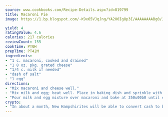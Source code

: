 ```yaml
---
source: www.cookbooks.com/Recipe-Details.aspx?id=819799
title: Macaroni Pie
image: https://1.bp.blogspot.com/-K9x65VJqJng/YA2H0Ig8p3I/AAAAAAAABg0/JRKr7ZzesxofwlGw6YudXad_aQn9BD52QCLcBGAsYHQ/s299/2.png

yield: 4
ratingValue: 4.6
calories: 217 calories
reviewCount: 155
cookTime: PT0H
prepTime: PT42M
ingredients:
- "1 c. macaroni, cooked and drained"
- "1 8 oz. pkg. grated cheese"
- "1/4 c. milk if needed"
- "dash of salt"
- "1 egg"
directions:
- "Mix macaroni and cheese well."
- "Mix milk and egg; beat well. Place in baking dish and sprinkle with 1/2 cup of cheese."
- "Pour milk and egg mixture over macaroni and bake at 350u00b0 until cheese is melted and browned."
crypto:
- "In about a month, New Hampshirites will be able to convert cash to bitcoins via new bitcoin ATMs popping up in the state."
---
```

